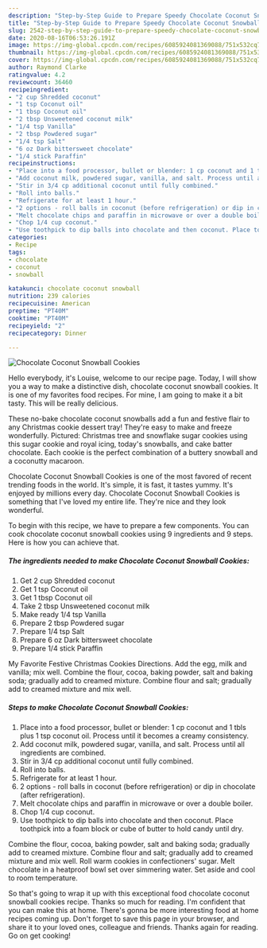 ```yaml
---
description: "Step-by-Step Guide to Prepare Speedy Chocolate Coconut Snowball Cookies"
title: "Step-by-Step Guide to Prepare Speedy Chocolate Coconut Snowball Cookies"
slug: 2542-step-by-step-guide-to-prepare-speedy-chocolate-coconut-snowball-cookies
date: 2020-08-16T06:53:26.191Z
image: https://img-global.cpcdn.com/recipes/6085924081369088/751x532cq70/chocolate-coconut-snowball-cookies-recipe-main-photo.jpg
thumbnail: https://img-global.cpcdn.com/recipes/6085924081369088/751x532cq70/chocolate-coconut-snowball-cookies-recipe-main-photo.jpg
cover: https://img-global.cpcdn.com/recipes/6085924081369088/751x532cq70/chocolate-coconut-snowball-cookies-recipe-main-photo.jpg
author: Raymond Clarke
ratingvalue: 4.2
reviewcount: 36460
recipeingredient:
- "2 cup Shredded coconut"
- "1 tsp Coconut oil"
- "1 tbsp Coconut oil"
- "2 tbsp Unsweetened coconut milk"
- "1/4 tsp Vanilla"
- "2 tbsp Powdered sugar"
- "1/4 tsp Salt"
- "6 oz Dark bittersweet chocolate"
- "1/4 stick Paraffin"
recipeinstructions:
- "Place into a food processor, bullet or blender: 1 cp coconut and 1 tbls plus 1 tsp coconut oil. Process until it becomes a creamy consistency."
- "Add coconut milk, powdered sugar, vanilla, and salt. Process until all ingredients are combined."
- "Stir in 3/4 cp additional coconut until fully combined."
- "Roll into balls."
- "Refrigerate for at least 1 hour."
- "2 options - roll balls in coconut (before refrigeration) or dip in chocolate (after refrigeration)."
- "Melt chocolate chips and paraffin in microwave or over a double boiler."
- "Chop 1/4 cup coconut."
- "Use toothpick to dip balls into chocolate and then coconut. Place toothpick into a foam block or cube of butter to hold candy until dry."
categories:
- Recipe
tags:
- chocolate
- coconut
- snowball

katakunci: chocolate coconut snowball 
nutrition: 239 calories
recipecuisine: American
preptime: "PT40M"
cooktime: "PT40M"
recipeyield: "2"
recipecategory: Dinner

---
```



![Chocolate Coconut Snowball Cookies](https://img-global.cpcdn.com/recipes/6085924081369088/751x532cq70/chocolate-coconut-snowball-cookies-recipe-main-photo.jpg)

Hello everybody, it's Louise, welcome to our recipe page. Today, I will show you a way to make a distinctive dish, chocolate coconut snowball cookies. It is one of my favorites food recipes. For mine, I am going to make it a bit tasty. This will be really delicious.

These no-bake chocolate coconut snowballs add a fun and festive flair to any Christmas cookie dessert tray! They&#39;re easy to make and freeze wonderfully. Pictured: Christmas tree and snowflake sugar cookies using this sugar cookie and royal icing, today&#39;s snowballs, and cake batter chocolate. Each cookie is the perfect combination of a buttery snowball and a coconutty macaroon.

Chocolate Coconut Snowball Cookies is one of the most favored of recent trending foods in the world. It's simple, it is fast, it tastes yummy. It's enjoyed by millions every day. Chocolate Coconut Snowball Cookies is something that I've loved my entire life. They're nice and they look wonderful.


To begin with this recipe, we have to prepare a few components. You can cook chocolate coconut snowball cookies using 9 ingredients and 9 steps. Here is how you can achieve that.

<!--inarticleads1-->

##### The ingredients needed to make Chocolate Coconut Snowball Cookies:

1. Get 2 cup Shredded coconut
1. Get 1 tsp Coconut oil
1. Get 1 tbsp Coconut oil
1. Take 2 tbsp Unsweetened coconut milk
1. Make ready 1/4 tsp Vanilla
1. Prepare 2 tbsp Powdered sugar
1. Prepare 1/4 tsp Salt
1. Prepare 6 oz Dark bittersweet chocolate
1. Prepare 1/4 stick Paraffin


My Favorite Festive Christmas Cookies Directions. Add the egg, milk and vanilla; mix well. Combine the flour, cocoa, baking powder, salt and baking soda; gradually add to creamed mixture. Combine flour and salt; gradually add to creamed mixture and mix well. 

<!--inarticleads2-->

##### Steps to make Chocolate Coconut Snowball Cookies:

1. Place into a food processor, bullet or blender: 1 cp coconut and 1 tbls plus 1 tsp coconut oil. Process until it becomes a creamy consistency.
1. Add coconut milk, powdered sugar, vanilla, and salt. Process until all ingredients are combined.
1. Stir in 3/4 cp additional coconut until fully combined.
1. Roll into balls.
1. Refrigerate for at least 1 hour.
1. 2 options - roll balls in coconut (before refrigeration) or dip in chocolate (after refrigeration).
1. Melt chocolate chips and paraffin in microwave or over a double boiler.
1. Chop 1/4 cup coconut.
1. Use toothpick to dip balls into chocolate and then coconut. Place toothpick into a foam block or cube of butter to hold candy until dry.


Combine the flour, cocoa, baking powder, salt and baking soda; gradually add to creamed mixture. Combine flour and salt; gradually add to creamed mixture and mix well. Roll warm cookies in confectioners&#39; sugar. Melt chocolate in a heatproof bowl set over simmering water. Set aside and cool to room temperature. 

So that's going to wrap it up with this exceptional food chocolate coconut snowball cookies recipe. Thanks so much for reading. I'm confident that you can make this at home. There's gonna be more interesting food at home recipes coming up. Don't forget to save this page in your browser, and share it to your loved ones, colleague and friends. Thanks again for reading. Go on get cooking!
